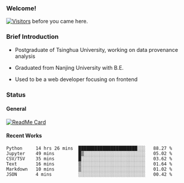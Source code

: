 ### Welcome!

[![Visitors](https://visitor-badge.laobi.icu/badge?page_id=HermitSun.HermitSun)]() before you came here.

### Brief Introduction

- Postgraduate of Tsinghua University, working on data provenance analysis

- Graduated from Nanjing University with B.E.

- Used to be a web developer focusing on frontend

### Status

#### General

[![ReadMe Card](https://github-readme-stats.hermitsun.vercel.app/api?username=HermitSun&count_private=true&show_icons=true)]()

#### Recent Works

<!--START_SECTION:waka-->

```text
Python     14 hrs 26 mins  ██████████████████████░░░   88.27 %
Jupyter    49 mins         █▒░░░░░░░░░░░░░░░░░░░░░░░   05.02 %
CSV/TSV    35 mins         █░░░░░░░░░░░░░░░░░░░░░░░░   03.62 %
Text       16 mins         ▒░░░░░░░░░░░░░░░░░░░░░░░░   01.64 %
Markdown   10 mins         ▒░░░░░░░░░░░░░░░░░░░░░░░░   01.02 %
JSON       4 mins          ░░░░░░░░░░░░░░░░░░░░░░░░░   00.42 %
```

<!--END_SECTION:waka-->
